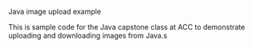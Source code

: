 Java image upload example

This is sample code for the Java capstone class at ACC to demonstrate uploading and downloading images from Java.s
